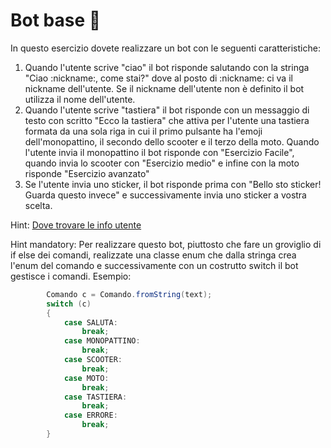 # Bot base :kick_scooter:

In questo esercizio dovete realizzare un bot con le seguenti caratteristiche:

1. Quando l'utente scrive "ciao" il bot risponde salutando con la stringa "Ciao :nickname:, come stai?" dove al posto di :nickname: ci va il nickname dell'utente. Se il nickname dell'utente non è definito il bot utilizza il nome dell'utente.
2. Quando l'utente scrive "tastiera" il bot risponde con un messaggio di testo con scritto "Ecco la tastiera" che attiva per l'utente una tastiera formata da una sola riga in cui il primo pulsante ha l'emoji dell'monopattino, il secondo dello scooter e il terzo della moto. Quando l'utente invia il monopattino il bot risponde con "Esercizio Facile", quando invia lo scooter con "Esercizio medio" e infine con la moto risponde "Esercizio avanzato"
3. Se l'utente invia uno sticker, il bot risponde prima con "Bello sto sticker! 
Guarda questo invece" e successivamente invia uno sticker a vostra scelta.

Hint: [Dove trovare le info utente](https://core.telegram.org/bots/api#user)

Hint mandatory: Per realizzare questo bot, piuttosto che fare un groviglio di if else dei comandi, realizzate una classe enum che dalla stringa crea l'enum del comando e successivamente con un costrutto switch il bot gestisce i comandi. Esempio:


```java
        Comando c = Comando.fromString(text);
        switch (c)
        {
            case SALUTA:
                break;
            case MONOPATTINO:
                break;
            case SCOOTER:
                break;
            case MOTO:
                break;
            case TASTIERA:
                break;
            case ERRORE:
                break;
        }
```

